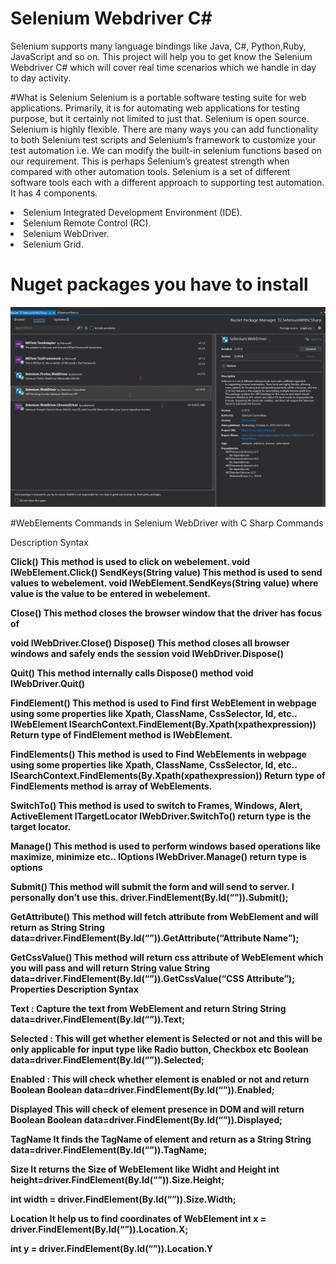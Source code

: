 # Selenium Webdriver C#
<p>
Selenium supports many language bindings like Java, C#, Python,Ruby, JavaScript and so on. This project will help you to get know the  Selenium Webdriver C#  which will cover real time scenarios which we handle in day to day activity.
</p>



#What is Selenium
Selenium is a portable software testing suite for web applications. Primarily, it is for automating web applications for testing purpose, but it certainly not limited to just that. Selenium is open source. Selenium is highly flexible. There are many ways you can add functionality to both Selenium test scripts and Selenium’s framework to customize your test automation i.e. We can modify the built-in selenium functions based on our requirement. This is perhaps Selenium’s greatest strength when compared with other automation tools. Selenium is a set of different software tools each with a different approach to supporting test automation. It has 4 components.
<ui>
  <li>Selenium Integrated Development Environment (IDE).</li>
   <li>Selenium Remote Control (RC).</li>
   <li>Selenium WebDriver.</li>
   <li>Selenium Grid.</li>
  </ui>
  
  # Nuget packages  you have to install 
<img src="https://github.com/T2-Business/T2.SeleniumWithCSharp/blob/main/selenium.png"/>


#WebElements Commands in Selenium WebDriver with C Sharp
Commands

Description	Syntax
<p><b>Click()	This method is used to click on webelement.	void IWebElement.Click()
SendKeys(String value)	This method is used to send values to webelement.	void IWebElement.SendKeys(String value)
where value is the value to be entered in webelement.
</p> 
<p>Close()	This method closes the browser window that the driver has focus of </p> 	

<p>void IWebDriver.Close()  Dispose()	This method closes all browser windows and safely ends the session
void IWebDriver.Dispose()</p>
<p>Quit()	This method internally calls Dispose() method	void IWebDriver.Quit()</p>
<p>FindElement()	This method is used to Find first WebElement in webpage using some properties like Xpath, ClassName, CssSelector, Id, etc..	 IWebElement ISearchContext.FindElement(By.Xpath(xpathexpression))
Return type of FindElement method is IWebElement.</p>

<p>FindElements()	This method is used to Find WebElements in webpage using some properties like Xpath, ClassName, CssSelector, Id, etc..	<IWebElement> ISearchContext.FindElements(By.Xpath(xpathexpression))
Return type of FindElements method is array of WebElements.
</p>
<p>SwitchTo()	This method is used to switch to Frames, Windows, Alert, ActiveElement	ITargetLocator IWebDriver.SwitchTo()
return type is the target locator.
</p>
<p>Manage()	This method is used to perform windows based operations like maximize, minimize etc..	 IOptions IWebDriver.Manage()
return type is options
  </p>
 <p> Submit()	This method will submit the form and will send to server. I personally don’t use this.	driver.FindElement(By.Id(“”)).Submit();</p>
<p>GetAttribute()	This method will fetch attribute from WebElement and will return as String	String
data=driver.FindElement(By.Id(“”)).GetAttribute(“Attribute Name”);<p>

<p>GetCssValue()	This method will return css attribute of WebElement which you will pass and will return String value	String data=driver.FindElement(By.Id(“”)).GetCssValue(“CSS Attribute”);
Properties	Description	Syntax </p>
<p>Text	 : Capture the text from WebElement and return String	String data=driver.FindElement(By.Id(“”)).Text;</p>
<p>Selected : 	This will get whether element is Selected or not and this will be only applicable for input type like Radio button, Checkbox etc	Boolean data=driver.FindElement(By.Id(“”)).Selected;</p>
<p> Enabled :	This will check whether element is enabled or not and return Boolean	Boolean data=driver.FindElement(By.Id(“”)).Enabled;</p>
<p>Displayed	This will check of element presence in DOM and will return Boolean	Boolean data=driver.FindElement(By.Id(“”)).Displayed;</p>
<p>TagName	It finds the TagName of element and return as a String	String data=driver.FindElement(By.Id(“”)).TagName;</p>
<p>Size	It returns the Size of WebElement like Widht and Height	int height=driver.FindElement(By.Id(“”)).Size.Height;</p>
<p>int width = driver.FindElement(By.Id(“”)).Size.Width;</p>
<p>Location	It help us to find coordinates  of WebElement	int x = driver.FindElement(By.Id(“”)).Location.X;</p>
<p>int y = driver.FindElement(By.Id(“”)).Location.Y</p>
